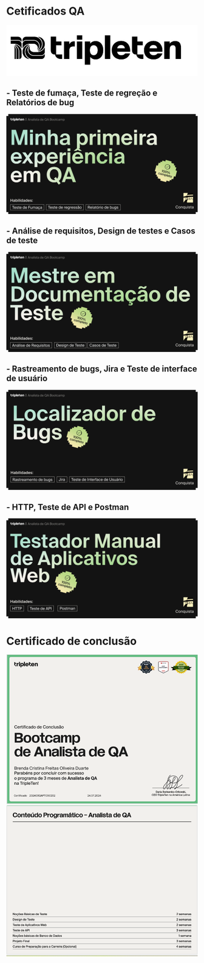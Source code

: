 # Cetificados QA

<img src="imagens certificados\tripletem logo.jpeg">

## - Teste de fumaça, Teste de regreção e Relatórios de bug

<img src="imagens certificados\certif 1.png">

## - Análise de requisitos, Design de testes e Casos de teste

<img src="imagens certificados\certif 2.png">

## - Rastreamento de bugs, Jira e Teste de interface de usuário

<img src="imagens certificados\certif 3.png">

## - HTTP, Teste de API e Postman

<img src="imagens certificados\certif 4.png">

# Certificado de conclusão

<img src="imagens certificados\certif pg1.png">
<img src="imagens certificados\certif pg2.png">